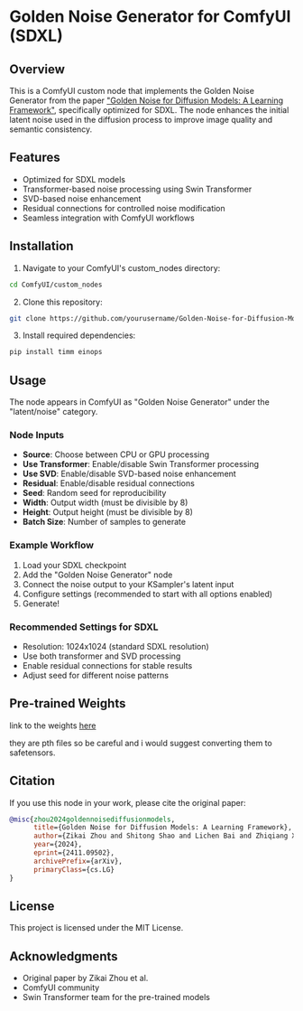 # Golden Noise Generator for ComfyUI (SDXL)

## Overview

This is a ComfyUI custom node that implements the Golden Noise Generator from the paper ["Golden Noise for Diffusion Models: A Learning Framework"](https://arxiv.org/abs/2411.09502), specifically optimized for SDXL. The node enhances the initial latent noise used in the diffusion process to improve image quality and semantic consistency.

## Features

- Optimized for SDXL models
- Transformer-based noise processing using Swin Transformer
- SVD-based noise enhancement
- Residual connections for controlled noise modification
- Seamless integration with ComfyUI workflows

## Installation

1. Navigate to your ComfyUI's custom_nodes directory:
```bash
cd ComfyUI/custom_nodes
```

2. Clone this repository:
```bash
git clone https://github.com/yourusername/Golden-Noise-for-Diffusion-Models
```

3. Install required dependencies:
```bash
pip install timm einops
```

## Usage

The node appears in ComfyUI as "Golden Noise Generator" under the "latent/noise" category.

### Node Inputs
- **Source**: Choose between CPU or GPU processing
- **Use Transformer**: Enable/disable Swin Transformer processing
- **Use SVD**: Enable/disable SVD-based noise enhancement
- **Residual**: Enable/disable residual connections
- **Seed**: Random seed for reproducibility
- **Width**: Output width (must be divisible by 8)
- **Height**: Output height (must be divisible by 8)
- **Batch Size**: Number of samples to generate

### Example Workflow
1. Load your SDXL checkpoint
2. Add the "Golden Noise Generator" node
3. Connect the noise output to your KSampler's latent input
4. Configure settings (recommended to start with all options enabled)
5. Generate!

### Recommended Settings for SDXL
- Resolution: 1024x1024 (standard SDXL resolution)
- Use both transformer and SVD processing
- Enable residual connections for stable results
- Adjust seed for different noise patterns

## Pre-trained Weights

link to the weights [here](https://drive.google.com/drive/folders/1Z0wg4HADhpgrztyT3eWijPbJJN5Y2jQt)

they are pth files so be careful and i would suggest converting them to safetensors.

## Citation

If you use this node in your work, please cite the original paper:

```bibtex
@misc{zhou2024goldennoisediffusionmodels,
      title={Golden Noise for Diffusion Models: A Learning Framework}, 
      author={Zikai Zhou and Shitong Shao and Lichen Bai and Zhiqiang Xu and Bo Han and Zeke Xie},
      year={2024},
      eprint={2411.09502},
      archivePrefix={arXiv},
      primaryClass={cs.LG}
}
```

## License

This project is licensed under the MIT License.

## Acknowledgments

- Original paper by Zikai Zhou et al.
- ComfyUI community
- Swin Transformer team for the pre-trained models